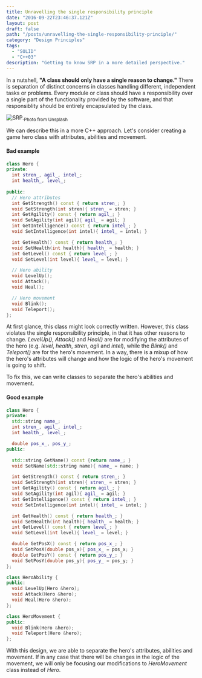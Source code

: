 ```yaml
---
title: Unravelling the single responsibility principle
date: "2016-09-22T23:46:37.121Z"
layout: post
draft: false
path: "/posts/unravelling-the-single-responsibility-principle/"
category: "Design Principles"
tags:
  - "SOLID"
  - "C++03"
description: "Getting to know SRP in a more detailed perspective."
---
```

In a nutshell, **"A class should only have a single reason to change."** There is separation of distinct concerns in classes handling different, independent tasks or problems. Every module or class should have a responsibility over a single part of the functionality provided by the software, and that responsiblity should be entirely encapsulated by the class.

![SRP.](./1.jpg)<sub>Photo from Unsplash</sub>

We can describe this in a more C++ approach. Let's consider creating a game hero class with attributes, abilities and movement.

#### Bad example

```cpp
class Hero {
private:
  int stren_, agil_, intel_;
  int health_, level_;
  
public:
  // Hero attributes
  int GetStrength() const { return stren_; }
  void SetStrength(int stren){ stren_ = stren; }
  int GetAgility() const { return agil_; }
  void SetAgility(int agil){ agil_ = agil; }
  int GetIntelligence() const { return intel_; }
  void SetIntelligence(int intel){ intel_ = intel; }

  int GetHealth() const { return health_; }
  void SetHealth(int health){ health_ = health; }
  int GetLevel() const { return level_; }
  void SetLevel(int level){ level_ = level; }

  // Hero ability
  void LevelUp();
  void Attack();
  void Heal();

  // Hero movement
  void Blink();
  void Teleport();
};
```

At first glance, this class might look correctly written. However, this class violates the single responsibility principle, in that it has other reasons to change. _LevelUp()_, _Attack()_ and _Heal()_ are for modifying the attributes of the hero (e.g. _level_, _health_, _stren_, _agil_ and _intel_), while the _Blink()_ and _Teleport()_ are for the hero's movement. In a way, there is a mixup of how the hero's attributes will change and how the logic of the hero's movement is going to shift.

To fix this, we can write classes to separate the hero's abilities and movement.

#### Good example

```cpp
class Hero {
private:
  std::string name_;
  int stren_, agil_, intel_;
  int health_, level_;

  double pos_x_, pos_y_;
public:

  std::string GetName() const {return name_; }
  void SetName(std::string name){ name_ = name; }

  int GetStrength() const { return stren_; }
  void SetStrength(int stren){ stren_ = stren; }
  int GetAgility() const { return agil_; }
  void SetAgility(int agil){ agil_ = agil; }
  int GetIntelligence() const { return intel_; }
  void SetIntelligence(int intel){ intel_ = intel; }

  int GetHealth() const { return health_; }
  void SetHealth(int health){ health_ = health; }
  int GetLevel() const { return level_; }
  void SetLevel(int level){ level_ = level; }

  double GetPosX() const { return pos_x_; }
  void SetPosX(double pos_x){ pos_x_ = pos_x; }
  double GetPosY() const { return pos_y_; }
  void SetPosY(double pos_y){ pos_y_ = pos_y; }
};

class HeroAbility {
public:  
  void LevelUp(Hero &hero);
  void Attack(Hero &hero);
  void Heal(Hero &hero);
};

class HeroMovement {
public:  
  void Blink(Hero &hero);
  void Teleport(Hero &hero);
};
```

With this design, we are able to separate the hero's attributes, abilities and movement. If in any case that there will be changes in the logic of the movement, we will only be focusing our modifications to _HeroMovement_ class instead of _Hero_.